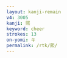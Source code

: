 ```yaml
---
layout: kanji-remain
v4: 3005
kanji: 煕
keyword: cheer
strokes: 13
on-yomi: キ
permalink: /rtk/煕/
---
```






